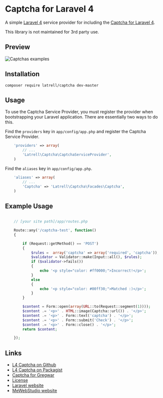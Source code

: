 # Captcha for Laravel 4

A simple [Laravel 4](http://laravel.com/) service provider for including the [Captcha for Laravel 4](https://github.com/Gregwar/Captcha).

This library is not maintained for 3rd party use.

## Preview

![Captchas examples](http://gregwar.com/captchas.png)

## Installation

```
composer require latrell/captcha dev-master
```

## Usage

To use the Captcha Service Provider, you must register the provider when bootstrapping your Laravel application. There are
essentially two ways to do this.

Find the `providers` key in `app/config/app.php` and register the Captcha Service Provider.

```php
    'providers' => array(
        // ...
        'Latrell\Captcha\CaptchaServiceProvider',
    )
```

Find the `aliases` key in `app/config/app.php`.

```php
    'aliases' => array(
        // ...
        'Captcha' => 'Latrell\Captcha\Facades\Captcha',
    )
```

## Example Usage

```php

    // [your site path]/app/routes.php

    Route::any('/captcha-test', function()
    {

        if (Request::getMethod() == 'POST')
        {
            $rules =  array('captcha' => array('required', 'captcha'));
            $validator = Validator::make(Input::all(), $rules);
            if ($validator->fails())
            {
                echo '<p style="color: #ff0000;">Incorrect!</p>';
            }
            else
            {
                echo '<p style="color: #00ff30;">Matched :)</p>';
            }
        }

        $content = Form::open(array(URL::to(Request::segment(1))));
        $content .= '<p>' . HTML::image(Captcha::url()) . '</p>';
        $content .= '<p>' . Form::text('captcha') . '</p>';
        $content .= '<p>' . Form::submit('Check') . '</p>';
        $content .= '<p>' . Form::close() . '</p>';
        return $content;

    });
```

## Links

* [L4 Captcha on Github](https://github.com/latrell/captcha)
* [L4 Captcha on Packagist](https://packagist.org/packages/Latrell/captcha)
* [Captcha for Gregwar](https://github.com/Gregwar/Captcha)
* [License](http://www.opensource.org/licenses/mit-license.php)
* [Laravel website](http://laravel.com)
* [MeWebStudio website](http://latrell.me)
